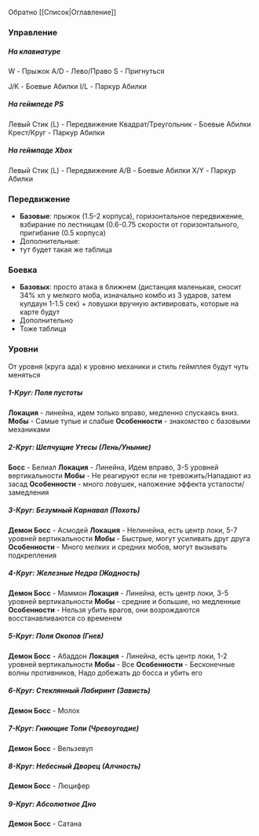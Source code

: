 Обратно [[Список|Оглавление]]
### Управление
##### На клавиатуре
W - Прыжок
A/D - Лево/Право
S - Пригнуться

J/K - Боевые Абилки
I/L - Паркур Абилки

##### На геймпеде PS

Левый Стик (L) - Передвижение
Квадрат/Треугольник - Боевые Абилки
Крест/Круг - Паркур Абилки
##### На геймпаде Xbox
Левый Стик (L) - Передвижение
A/B - Боевые Абилки
X/Y - Паркур Абилки

### Передвижение
- **Базовые**: прыжок (1.5-2 корпуса), горизонтальное передвижение, взбирание по лестницам (0.6-0.75 скорости от горизонтального, пригибание (0.5 корпуса)
- Дополнительные:
- тут будет такая же таблица
### Боевка
- **Базовых**: просто атака в ближнем (дистанция маленькая, сносит 34% хп у мелкого моба, изначально комбо из 3 ударов, затем кулдаун 1-1.5 сек) + ловушки вручную активировать, которые на карте будут
- Дополнительно
- Тоже таблица


### Уровни
От уровня (круга ада) к уровню механики и стиль геймплея будут чуть меняться
##### 1-Круг: Поля пустоты
**Локация** - линейна, идем только вправо, медленно спускаясь вниз.
**Мобы** - Самые тупые и слабые
**Особенности** - знакомство с базовыми механиками
##### 2-Круг: Шепчущие Утесы (Лень/Уныние)
**Босс** - Белиал
**Локация** - Линейна, Идем вправо, 3-5 уровней вертикальности
**Мобы** - Не реагируют если не тревожить/Нападают из засад
**Особенности** - много  ловушек, наложение эффекта усталости/замедления
##### 3-Круг: Безумный Карнавал (Похоть)
**Демон Босс** - Асмодей
**Локация** - Нелинейна, есть центр локи, 5-7 уровней вертикальности
**Мобы** - Быстрые, могут усиливать друг друга
**Особенности** - Много мелких и средних мобов, могут вызывать подкрепления
##### 4-Круг: Железные Недра (Жадность)
**Демон Босс** - Маммон
**Локация** - Линейна, есть центр локи, 3-5 уровней вертикальности
**Мобы** - средние и большие, но медленные
**Особенности** - Нельзя убить врагов, они возрождаются восстанавливаются со временем
##### 5-Круг: Поля Окопов (Гнев)
**Демон Босс** - Абаддон
**Локация** - Линейна, есть центр локи, 1-2 уровней вертикальности
**Мобы** - Все
**Особенности** - Бесконечные волны противников, Надо добежать до босса и убить его
##### 6-Круг: Стеклянный Лабиринт (Зависть)
**Демон Босс** - Молох
##### 7-Круг: Гниющие Топи (Чревоугодие)
**Демон Босс** - Вельзевул
##### 8-Круг: Небесный Дворец (Алчность)
**Демон Босс** - Люцифер
##### 9-Круг: Абсолютное Дно
**Демон Босс** - Сатана
